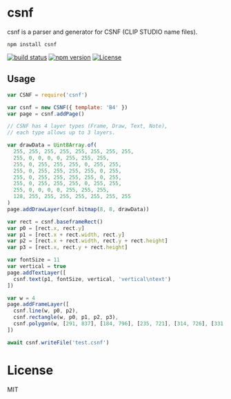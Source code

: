 # csnf

csnf is a parser and generator for CSNF (CLIP STUDIO name files).
```
npm install csnf
```

[![build status](https://secure.travis-ci.org/funige/csnf.png)](http://travis-ci.org/funige/csnf)
[![npm version](https://badge.fury.io/js/csnf.svg)](https://badge.fury.io/js/csnf)
[![License](https://img.shields.io/badge/license-MIT-blue.svg)](http://opensource.org/licenses/MIT)

## Usage

``` js
var CSNF = require('csnf')

var csnf = new CSNF({ template: 'B4' })
var page = csnf.addPage()

// CSNF has 4 layer types (Frame, Draw, Text, Note),
// each type allows up to 3 layers.

var drawData = Uint8Array.of(
  255, 255, 255, 255, 255, 255, 255, 255,
  255, 0, 0, 0, 0, 255, 255, 255,
  255, 0, 255, 255, 255, 0, 255, 255,
  255, 0, 255, 255, 255, 255, 0, 255,
  255, 0, 255, 255, 255, 255, 0, 255,
  255, 0, 255, 255, 255, 0, 255, 255,
  255, 0, 0, 0, 0, 255, 255, 255,
  128, 255, 255, 255, 255, 255, 255, 255
)
page.addDrawLayer(csnf.bitmap(8, 8, drawData))

var rect = csnf.baseframeRect()
var p0 = [rect.x, rect.y]
var p1 = [rect.x + rect.width, rect.y]
var p2 = [rect.x + rect.width, rect.y + rect.height]
var p3 = [rect.x, rect.y + rect.height]

var fontSize = 11
var vertical = true
page.addTextLayer([
  csnf.text(p1, fontSize, vertical, 'vertical\ntext')
])

var w = 4
page.addFrameLayer([
  csnf.line(w, p0, p2),
  csnf.rectangle(w, p0, p1, p2, p3),
  csnf.polygon(w, [291, 837], [184, 796], [235, 721], [314, 726], [331, 807])
])

await csnf.writeFile('test.csnf')
```

# License

MIT
